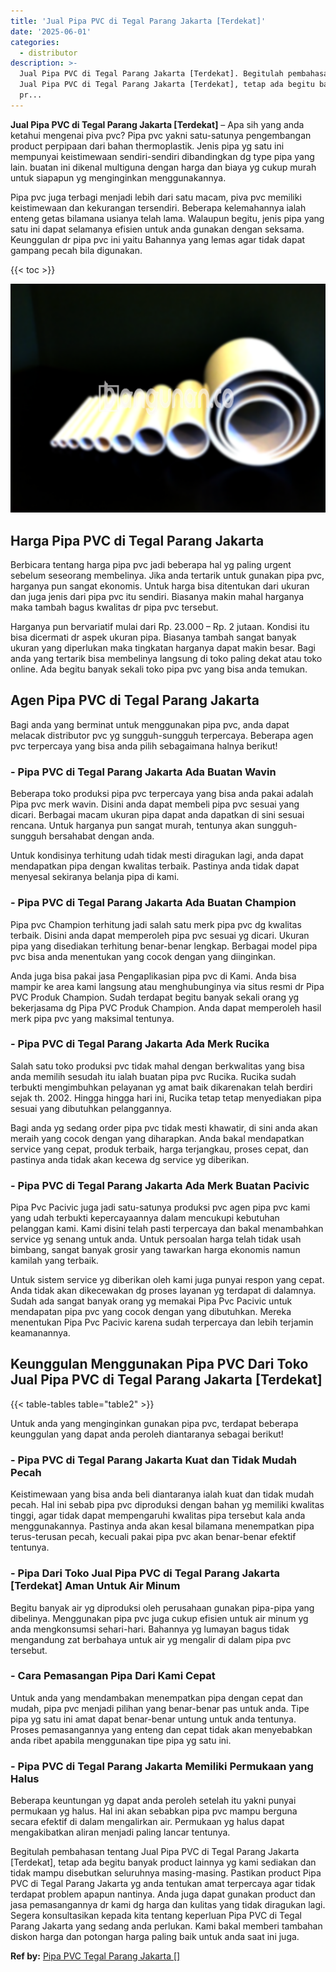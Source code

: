 ```yaml
---
title: 'Jual Pipa PVC di Tegal Parang Jakarta [Terdekat]'
date: '2025-06-01'
categories:
  - distributor
description: >-
  Jual Pipa PVC di Tegal Parang Jakarta [Terdekat]. Begitulah pembahasan tentang
  Jual Pipa PVC di Tegal Parang Jakarta [Terdekat], tetap ada begitu banyak
  pr...
---
```


**Jual Pipa PVC di Tegal Parang Jakarta \[Terdekat\]** – Apa sih yang anda ketahui mengenai piva pvc? Pipa pvc yakni satu-satunya pengembangan product perpipaan dari bahan thermoplastik. Jenis pipa yg satu ini mempunyai keistimewaan sendiri-sendiri dibandingkan dg type pipa yang lain. buatan ini dikenal multiguna dengan harga dan biaya yg cukup murah untuk siapapun yg menginginkan menggunakannya.

Pipa pvc juga terbagi menjadi lebih dari satu macam, piva pvc memiliki keistimewaan dan kekurangan tersendiri. Beberapa kelemahannya ialah enteng getas bilamana usianya telah lama. Walaupun begitu, jenis pipa yang satu ini dapat selamanya efisien untuk anda gunakan dengan seksama. Keunggulan dr pipa pvc ini yaitu Bahannya yang lemas agar tidak dapat gampang pecah bila digunakan.

{{< toc >}}

![Jual Pipa PVC di Tegal Parang Jakarta [Terdekat]](/images/jaul-pipa-pvc-56.png)

## Harga Pipa PVC di Tegal Parang Jakarta

Berbicara tentang harga pipa pvc jadi beberapa hal yg paling urgent sebelum seseorang membelinya. Jika anda tertarik untuk gunakan pipa pvc, harganya pun sangat ekonomis. Untuk harga bisa ditentukan dari ukuran dan juga jenis dari pipa pvc itu sendiri. Biasanya makin mahal harganya maka tambah bagus kwalitas dr pipa pvc tersebut.

Harganya pun bervariatif mulai dari Rp. 23.000 – Rp. 2 jutaan. Kondisi itu bisa dicermati dr aspek ukuran pipa. Biasanya tambah sangat banyak ukuran yang diperlukan maka tingkatan harganya dapat makin besar. Bagi anda yang tertarik bisa membelinya langsung di toko paling dekat atau toko online. Ada begitu banyak sekali toko pipa pvc yang bisa anda temukan.

## Agen Pipa PVC di Tegal Parang Jakarta

Bagi anda yang berminat untuk menggunakan pipa pvc, anda dapat melacak distributor pvc yg sungguh-sungguh terpercaya. Beberapa agen pvc terpercaya yang bisa anda pilih sebagaimana halnya berikut!

### \- Pipa PVC di Tegal Parang Jakarta Ada Buatan Wavin

Beberapa toko produksi pipa pvc terpercaya yang bisa anda pakai adalah Pipa pvc merk wavin. Disini anda dapat membeli pipa pvc sesuai yang dicari. Berbagai macam ukuran pipa dapat anda dapatkan di sini sesuai rencana. Untuk harganya pun sangat murah, tentunya akan sungguh-sungguh bersahabat dengan anda.

Untuk kondisinya terhitung udah tidak mesti diragukan lagi, anda dapat mendapatkan pipa dengan kwalitas terbaik. Pastinya anda tidak dapat menyesal sekiranya belanja pipa di kami.

### \- Pipa PVC di Tegal Parang Jakarta Ada Buatan Champion

Pipa pvc Champion terhitung jadi salah satu merk pipa pvc dg kwalitas terbaik. Disini anda dapat memperoleh pipa pvc sesuai yg dicari. Ukuran pipa yang disediakan terhitung benar-benar lengkap. Berbagai model pipa pvc bisa anda menentukan yang cocok dengan yang diinginkan.

Anda juga bisa pakai jasa Pengaplikasian pipa pvc di Kami. Anda bisa mampir ke area kami langsung atau menghubunginya via situs resmi dr Pipa PVC Produk Champion. Sudah terdapat begitu banyak sekali orang yg bekerjasama dg Pipa PVC Produk Champion. Anda dapat memperoleh hasil merk pipa pvc yang maksimal tentunya.

### \- Pipa PVC di Tegal Parang Jakarta Ada Merk Rucika

Salah satu toko produksi pvc tidak mahal dengan berkwalitas yang bisa anda memilih sesudah itu ialah buatan pipa pvc Rucika. Rucika sudah terbukti mengimbuhkan pelayanan yg amat baik dikarenakan telah berdiri sejak th. 2002. Hingga hingga hari ini, Rucika tetap tetap menyediakan pipa sesuai yang dibutuhkan pelanggannya.

Bagi anda yg sedang order pipa pvc tidak mesti khawatir, di sini anda akan meraih yang cocok dengan yang diharapkan. Anda bakal mendapatkan service yang cepat, produk terbaik, harga terjangkau, proses cepat, dan pastinya anda tidak akan kecewa dg service yg diberikan.

### \- Pipa PVC di Tegal Parang Jakarta Ada Merk Buatan Pacivic

Pipa Pvc Pacivic juga jadi satu-satunya produksi pvc agen pipa pvc kami yang udah terbukti kepercayaannya dalam mencukupi kebutuhan pelanggan kami. Kami disini telah pasti terpercaya dan bakal menambahkan service yg senang untuk anda. Untuk persoalan harga telah tidak usah bimbang, sangat banyak grosir yang tawarkan harga ekonomis namun kamilah yang terbaik.

Untuk sistem service yg diberikan oleh kami juga punyai respon yang cepat. Anda tidak akan dikecewakan dg proses layanan yg terdapat di dalamnya. Sudah ada sangat banyak orang yg memakai Pipa Pvc Pacivic untuk mendapatan pipa pvc yang cocok dengan yang dibutuhkan. Mereka menentukan Pipa Pvc Pacivic karena sudah terpercaya dan lebih terjamin keamanannya.

## Keunggulan Menggunakan Pipa PVC Dari Toko Jual Pipa PVC di Tegal Parang Jakarta \[Terdekat\]

{{< table-tables table="table2" >}}

Untuk anda yang menginginkan gunakan pipa pvc, terdapat beberapa keunggulan yang dapat anda peroleh diantaranya sebagai berikut!

### \- Pipa PVC di Tegal Parang Jakarta Kuat dan Tidak Mudah Pecah

Keistimewaan yang bisa anda beli diantaranya ialah kuat dan tidak mudah pecah. Hal ini sebab pipa pvc diproduksi dengan bahan yg memiliki kwalitas tinggi, agar tidak dapat mempengaruhi kwalitas pipa tersebut kala anda menggunakannya. Pastinya anda akan kesal bilamana menempatkan pipa terus-terusan pecah, kecuali pakai pipa pvc akan benar-benar efektif tentunya.

### \- Pipa Dari Toko Jual Pipa PVC di Tegal Parang Jakarta \[Terdekat\] Aman Untuk Air Minum

Begitu banyak air yg diproduksi oleh perusahaan gunakan pipa-pipa yang dibelinya. Menggunakan pipa pvc juga cukup efisien untuk air minum yg anda mengkonsumsi sehari-hari. Bahannya yg lumayan bagus tidak mengandung zat berbahaya untuk air yg mengalir di dalam pipa pvc tersebut.

### \- Cara Pemasangan Pipa Dari Kami Cepat

Untuk anda yang mendambakan menempatkan pipa dengan cepat dan mudah, pipa pvc menjadi pilihan yang benar-benar pas untuk anda. Tipe pipa yg satu ini amat dapat benar-benar untung untuk anda tentunya. Proses pemasangannya yang enteng dan cepat tidak akan menyebabkan anda ribet apabila menggunakan tipe pipa yg satu ini.

### \- Pipa PVC di Tegal Parang Jakarta Memiliki Permukaan yang Halus

Beberapa keuntungan yg dapat anda peroleh setelah itu yakni punyai permukaan yg halus. Hal ini akan sebabkan pipa pvc mampu berguna secara efektif di dalam mengalirkan air. Permukaan yg halus dapat mengakibatkan aliran menjadi paling lancar tentunya.

Begitulah pembahasan tentang Jual Pipa PVC di Tegal Parang Jakarta \[Terdekat\], tetap ada begitu banyak product lainnya yg kami sediakan dan tidak mampu disebutkan seluruhnya masing-masing. Pastikan product Pipa PVC di Tegal Parang Jakarta yg anda tentukan amat terpercaya agar tidak terdapat problem apapun nantinya. Anda juga dapat gunakan product dan jasa pemasangannya dr kami dg harga dan kulitas yang tidak diragukan lagi. Segera konsultasikan kepada kita tentang keperluan Pipa PVC di Tegal Parang Jakarta yang sedang anda perlukan. Kami bakal memberi tambahan diskon harga dan potongan harga paling baik untuk anda saat ini juga.

**Ref by:** [Pipa PVC Tegal Parang Jakarta []](https://id.wikipedia.org/wiki/Pipa)
